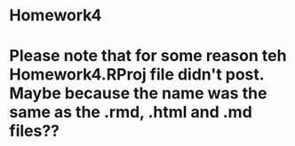 # Homework4
# Please note that for some reason teh Homework4.RProj file didn't post.  Maybe because the name was the same as the .rmd, .html and .md files??
